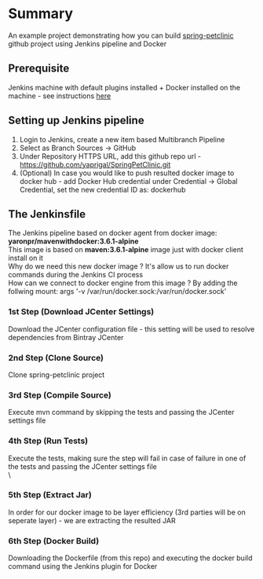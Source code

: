 # Summary
An example project demonstrating how you can build <a href="https://github.com/spring-projects/spring-petclinic">spring-petclinic</a> github project using Jenkins pipeline and Docker

## Prerequisite 
Jenkins machine with default plugins installed + Docker installed on the machine - see instructions <a href="https://jenkins.io/doc/book/installing/">here</a>

## Setting up Jenkins pipeline
1. Login to Jenkins, create a new item based Multibranch Pipeline
2. Select as Branch Sources -> GitHub
3. Under Repository HTTPS URL, add this github repo url - https://github.com/yaprigal/SpringPetClinic.git
4. (Optional) In case you would like to push resulted docker image to docker hub - add Docker Hub credential under Credential -> Global Credential, set the new credential ID as: dockerhub

## The Jenkinsfile
The Jenkins pipeline based on docker agent from docker image: <b>yaronpr/mavenwithdocker:3.6.1-alpine</b><br>
This image is based on <b>maven:3.6.1-alpine</b> image just with docker client install on it<br>
Why do we need this new docker image ? It's allow us to run docker commands during the Jenkins CI process<br>
How can we connect to docker engine from this image ? By adding the follwing mount: args '-v /var/run/docker.sock:/var/run/docker.sock'
<br>
### 1st Step (Download JCenter Settings)
Download the JCenter configuration file - this setting will be used to resolve dependencies from Bintray JCenter<br>
### 2nd Step (Clone Source)
Clone spring-petclinic project
### 3rd Step (Compile Source)
Execute mvn command by skipping the tests and passing the JCenter settings file
### 4th Step (Run Tests)
Execute the tests, making sure the step will fail in case of failure in one of the tests and passing the JCenter settings file<br>\
### 5th Step (Extract Jar)
In order for our docker image to be layer efficiency (3rd parties will be on seperate layer) - we are extracting the resulted JAR 
### 6th Step (Docker Build)
Downloading the Dockerfile (from this repo) and executing the docker build command using the Jenkins plugin for Docker<br>




